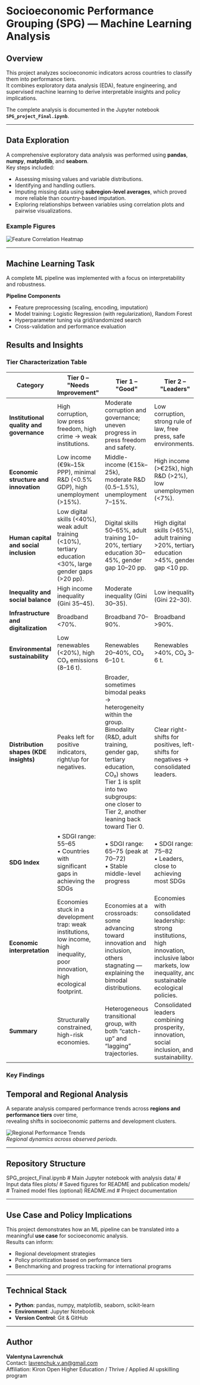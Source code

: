 # Socioeconomic Performance Grouping (SPG) — Machine Learning Analysis

## Overview
This project analyzes socioeconomic indicators across countries to classify them into performance tiers.  
It combines exploratory data analysis (EDA), feature engineering, and supervised machine learning to derive interpretable insights and policy implications.

The complete analysis is documented in the Jupyter notebook **`SPG_project_Final.ipynb`**.

---

## Data Exploration
A comprehensive exploratory data analysis was performed using **pandas**, **numpy**, **matplotlib**, and **seaborn**.  
Key steps included:

- Assessing missing values and variable distributions.  
- Identifying and handling outliers.  
- Imputing missing data using **subregion-level averages**, which proved more reliable than country-based imputation.  
- Exploring relationships between variables using correlation plots and pairwise visualizations.

### Example Figures
![Feature Correlation Heatmap](plots/correlation.png)  

---

## Machine Learning Task
A complete ML pipeline was implemented with a focus on interpretability and robustness.

**Pipeline Components**
- Feature preprocessing (scaling, encoding, imputation)
- Model training: Logistic Regression (with regularization), Random Forest
- Hyperparameter tuning via grid/randomized search
- Cross-validation and performance evaluation

## Results and Insights
### Tier Characterization Table
| Category | Tier 0 – "Needs Improvement" | Tier 1 – "Good" | Tier 2 – "Leaders" |
|----------|-------------------------------|-----------------|--------------------|
| **Institutional quality and governance** | High corruption, low press freedom, high crime → weak institutions. | Moderate corruption and governance; uneven progress in press freedom and safety. | Low corruption, strong rule of law, free press, safe environments. |
| **Economic structure and innovation** | Low income (€9k–15k PPP), minimal R&D (<0.5% GDP), high unemployment (>15%). | Middle-income (€15k–25k), moderate R&D (0.5–1.5%), unemployment 7–15%. | High income (>€25k), high R&D (>2%), low unemployment (<7%). |
| **Human capital and social inclusion** | Low digital skills (<40%), weak adult training (<10%), tertiary education <30%, large gender gaps (>20 pp). | Digital skills 50–65%, adult training 10–20%, tertiary education 30–45%, gender gap 10–20 pp. | High digital skills (>65%), adult training >20%, tertiary education >45%, gender gap <10 pp. |
| **Inequality and social balance** | High income inequality (Gini 35–45). | Moderate inequality (Gini 30–35). | Low inequality (Gini 22–30). |
| **Infrastructure and digitalization** | Broadband <70%. | Broadband 70–90%. | Broadband >90%. |
| **Environmental sustainability** | Low renewables (<20%), high CO₂ emissions (8–16 t). | Renewables 20–40%, CO₂ 6–10 t. | Renewables >40%, CO₂ 3–6 t. |
| **Distribution shapes (KDE insights)** | Peaks left for positive indicators, right/up for negatives. | Broader, sometimes bimodal peaks → heterogeneity within the group. Bimodality (R&D, adult training, gender gap, tertiary education, CO₂) shows Tier 1 is split into two subgroups: one closer to Tier 2, another leaning back toward Tier 0. | Clear right-shifts for positives, left-shifts for negatives → consolidated leaders. |
| **SDG Index** | • SDGI range: 55–65 <br> •  Сountries with significant gaps in achieving the SDGs | • SDGI range: 65–75 (peak at 70–72) <br> • Stable middle-level progress | • SDGI range: 75–82 <br> • Leaders, close to achieving most SDGs |
| **Economic interpretation** | Economies stuck in a development trap: weak institutions, low income, high inequality, poor innovation, high ecological footprint. | Economies at a crossroads: some advancing toward innovation and inclusion, others stagnating — explaining the bimodal distributions. | Economies with consolidated leadership: strong institutions, high innovation, inclusive labor markets, low inequality, and sustainable ecological policies. |
| **Summary** | Structurally constrained, high-risk economies. | Heterogeneous transitional group, with both “catch-up” and “lagging” trajectories. | Consolidated leaders combining prosperity, innovation, social inclusion, and sustainability. |

### Key Findings

## Temporal and Regional Analysis
A separate analysis compared performance trends across **regions and performance tiers** over time,  
revealing shifts in socioeconomic patterns and development clusters.

![Regional Performance Trends](plots/SDGI_score_2015_2024.png)  
*Regional dynamics across observed periods.*

---

## Repository Structure

SPG_project_Final.ipynb # Main Jupyter notebook with analysis
data/ # Input data files
plots/ # Saved figures for README and publication
models/ # Trained model files (optional)
README.md # Project documentation

---

## Use Case and Policy Implications
This project demonstrates how an ML pipeline can be translated into a meaningful **use case** for socioeconomic analysis.  
Results can inform:
- Regional development strategies  
- Policy prioritization based on performance tiers  
- Benchmarking and progress tracking for international programs

---

## Technical Stack
- **Python**: pandas, numpy, matplotlib, seaborn, scikit-learn
- **Environment**: Jupyter Notebook  
- **Version Control**: Git & GitHub  

---

## Author
**Valentyna Lavrenchuk**  
Contact: lavrenchuk.v.an@gmail.com  
Affiliation: Kiron Open Higher Education / Thrive / Applied AI upskilling program
